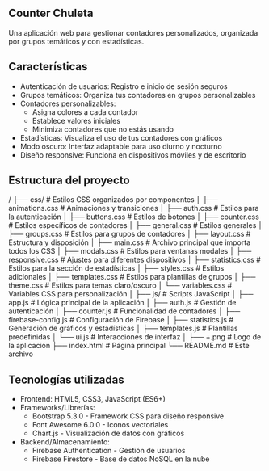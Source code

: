 ## Counter Chuleta

Una aplicación web para gestionar contadores personalizados, organizada por grupos temáticos y con estadísticas.

## Características

- Autenticación de usuarios: Registro e inicio de sesión seguros
- Grupos temáticos: Organiza tus contadores en grupos personalizables
- Contadores personalizables: 
  - Asigna colores a cada contador
  - Establece valores iniciales
  - Minimiza contadores que no estás usando
- Estadísticas: Visualiza el uso de tus contadores con gráficos
- Modo oscuro: Interfaz adaptable para uso diurno y nocturno
- Diseño responsive: Funciona en dispositivos móviles y de escritorio

## Estructura del proyecto

/
├── css/                    # Estilos CSS organizados por componentes
│   ├── animations.css      # Animaciones y transiciones
│   ├── auth.css            # Estilos para la autenticación
│   ├── buttons.css         # Estilos de botones
│   ├── counter.css         # Estilos específicos de contadores
│   ├── general.css         # Estilos generales
│   ├── groups.css          # Estilos para grupos de contadores
│   ├── layout.css          # Estructura y disposición
│   ├── main.css            # Archivo principal que importa todos los CSS
│   ├── modals.css          # Estilos para ventanas modales
│   ├── responsive.css      # Ajustes para diferentes dispositivos
│   ├── statistics.css      # Estilos para la sección de estadísticas
│   ├── styles.css          # Estilos adicionales
│   ├── templates.css       # Estilos para plantillas de grupos
│   ├── theme.css           # Estilos para temas claro/oscuro
│   └── variables.css       # Variables CSS para personalización
│
├── js/                     # Scripts JavaScript
│   ├── app.js              # Lógica principal de la aplicación
│   ├── auth.js             # Gestión de autenticación
│   ├── counter.js          # Funcionalidad de contadores
│   ├── firebase-config.js  # Configuración de Firebase
│   ├── statistics.js       # Generación de gráficos y estadísticas
│   ├── templates.js        # Plantillas predefinidas
│   └── ui.js               # Interacciones de interfaz
│
├── +.png                   # Logo de la aplicación
├── index.html              # Página principal
└── README.md               # Este archivo


## Tecnologías utilizadas

- Frontend: HTML5, CSS3, JavaScript (ES6+)
- Frameworks/Librerías:
  - Bootstrap 5.3.0 - Framework CSS para diseño responsive
  - Font Awesome 6.0.0 - Iconos vectoriales
  - Chart.js - Visualización de datos con gráficos
- Backend/Almacenamiento:
  - Firebase Authentication - Gestión de usuarios
  - Firebase Firestore - Base de datos NoSQL en la nube